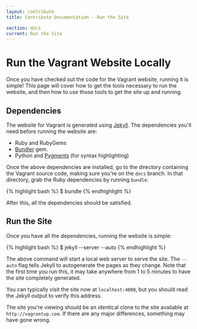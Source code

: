 ```yaml
---
layout: contribute
title: Contribute Documentation - Run the Site

section: docs
current: Run the Site
---
```

# Run the Vagrant Website Locally

Once you have checked out the code for the Vagrant website,
running it is simple! This page will cover how to get the tools necessary
to run the website, and then how to use those tools to get the
site up and running.

## Dependencies

The website for Vagrant is generated using [Jekyll](http://jekyllrb.com/).
The dependencies you'll need before running the website are:

* Ruby and RubyGems
* [Bundler](http://gembundler.com) gem.
* Python and [Pygments](http://pygments.org/) (for syntax highlighting)

Once the above dependencies are installed, go to the directory containing
the Vagrant source code, making sure you're on the `docs` branch. In that
directory, grab the Ruby dependencies by running `bundle`:

{% highlight bash %}
$ bundle
{% endhighlight %}

After this, all the dependencies should be satisfied.

## Run the Site

Once you have all the dependencies, running the website is simple:

{% highlight bash %}
$ jekyll --server --auto
{% endhighlight %}

The above command will start a local web server to serve the site.
The `--auto` flag tells Jekyll to autogenerate the pages as they
change. Note that the first time you run this, it may take anywhere
from 1 to 5 minutes to have the site completely generated.

You can typically visit the site now at `localhost:4000`, but you
should read the Jekyll output to verify this address.

The site you're viewing should be an identical clone to the
site available at `http://vagrantup.com`. If there are any major
differences, something may have gone wrong.

